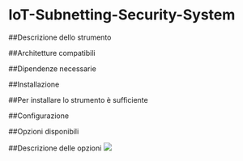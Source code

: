 # IoT-Subnetting-Security-System

##Descrizione dello strumento

##Architetture compatibili

##Dipendenze necessarie

##Installazione

##Per installare lo strumento è sufficiente 

##Configurazione

##Opzioni disponibili

##Descrizione delle opzioni
![](https://github.com/Sebastiano-Morson/IoT-Subnetting-Security-System/blob/main/readme_folder/ezgif.com-gif-maker.gif)

